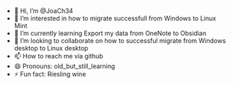 - 👋 Hi, I’m @JoaCh34
- 👀 I’m interested in how to migrate successfull from Windows to Linux Mint
- 🌱 I’m currently learning Export my data from OneNote to Obsidian
- 💞️ I’m looking to collaborate on how to successful migrate from Windows desktop to Linux desktop
- 📫 How to reach me via github
- 😄 Pronouns: old_but_still_learning
- ⚡ Fun fact: Riesling wine

<!---
JoaCh34/JoaCh34 is a ✨ special ✨ repository because its `README.md` (this file) appears on your GitHub profile.
You can click the Preview link to take a look at your changes.
--->
